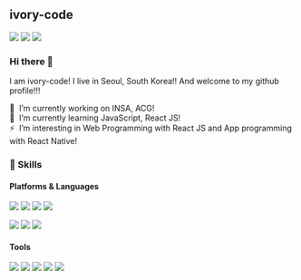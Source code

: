 <!--
**ivory-code/ivory-code** is a ✨ _special_ ✨ repository because its `README.md` (this file) appears on your GitHub profile.

Here are some ideas to get you started:

- 🔭 I’m currently working on ...
- 🌱 I’m currently learning ...
- 👯 I’m looking to collaborate on ...
- 🤔 I’m looking for help with ...
- 💬 Ask me about ...
- 📫 How to reach me: ...
- 😄 Pronouns: ...
- ⚡ Fun fact: ...
-->

## ivory-code


<p>
  <a href="https://ivorycode.tistory.com/" target="_blank"><img src="https://img.shields.io/badge/Blog-DD0B78?style=flat-square&logo=GitHub%20Sponsors&logoColor=white"/></a>
  <a href="mailto:kyo3553@gmail.com" target="_blank"><img src="https://img.shields.io/badge/kyo3553@gmail.com-EA4335?style=flat-square&logo=Gmail&logoColor=white"/></a>
  <a href="https://www.linkedin.com/in/hansung-kwon-194aa0220/" target="_blank"><img src="https://img.shields.io/badge/HansungKwon-0A66C2?style=flat-square&logo=Linkedin&logoColor=white"/></a>
</p>

### Hi there 👋

I am ivory-code! I live in Seoul, South Korea!! And welcome to my github profile!!!

🔭 &nbsp;I’m currently working on INSA, ACG!<br />
🌱 &nbsp;I’m currently learning JavaScript, React JS!<br />
⚡ &nbsp;I’m interesting in Web Programming with React JS and App programming with React Native!

### 💪 Skills
#### Platforms & Languages
<p>
  <img src="https://img.shields.io/badge/JavaScript-F7DF1E?style=flat-square&logo=JavaScript&logoColor=black"/>
  <img src="https://img.shields.io/badge/React-61DAFB?style=flat-square&logo=React&logoColor=white"/>
  <img src="https://img.shields.io/badge/ReactNative-61DAFB?style=flat-square&logo=React&logoColor=black"/>
  <img src="https://img.shields.io/badge/Next.js-000000?style=flat-square&logo=Next.js&logoColor=white"/>
</p>
<p>
  <img src="https://img.shields.io/badge/TypeScript-3178C6?style=flat-square&logo=TypeScript&logoColor=white"/>
  <img src="https://img.shields.io/badge/Redux-764ABC?style=flat-square&logo=Redux&logoColor=white"/> 
  <img src="https://img.shields.io/badge/styled components-DB7093?style=flat-square&logo=styled-components&logoColor=white"/>
</p>

#### Tools
<p>
  <img src="https://img.shields.io/badge/Git-F05032?style=flat-square&logo=Git&logoColor=white"/>
  <img src="https://img.shields.io/badge/Amazon AWS-232F3E?style=flat-square&logo=Amazon AWS&logoColor=white"/>
  <img src="https://img.shields.io/badge/Postman-FF6C37?style=flat-square&logo=Postman&logoColor=white"/>
  <img src="https://img.shields.io/badge/Slack-4A154B?style=flat-square&logo=Slack&logoColor=white"/>
  <img src="https://img.shields.io/badge/Figma-F24E1E?style=flat-square&logo=Figma&logoColor=white"/>
</p>
